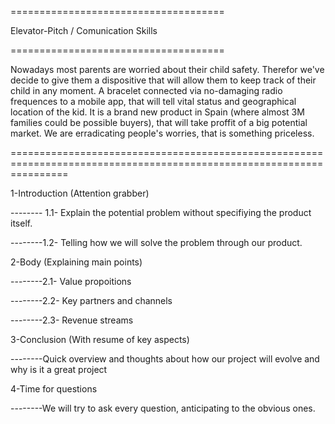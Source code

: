 =====================================

Elevator-Pitch / Comunication Skills

=====================================

Nowadays most parents are worried about their child safety. Therefor we've decide to give them a dispositive that will allow them to keep track of their child in any moment. A bracelet connected via no-damaging radio frequences to a mobile app, that will tell vital status and geographical location of the kid. It is a brand new product in Spain (where almost 3M families could be possible buyers), that will take proffit of a big potential market. We are erradicating people's worries, that is something priceless. 

======================================================================================================================

1-Introduction (Attention grabber)

 -------- 1.1- Explain the potential problem without specifiying the product itself.
  
 --------1.2- Telling how we will solve the problem through our product.
  
2-Body (Explaining main points)

  --------2.1- Value propoitions
  
  --------2.2- Key partners and channels
  
  --------2.3- Revenue streams

3-Conclusion (With resume of key aspects)

  --------Quick overview and thoughts about how our project will evolve and why is it a great project
  
4-Time for questions

  --------We will try to ask every question, anticipating to the obvious ones.
